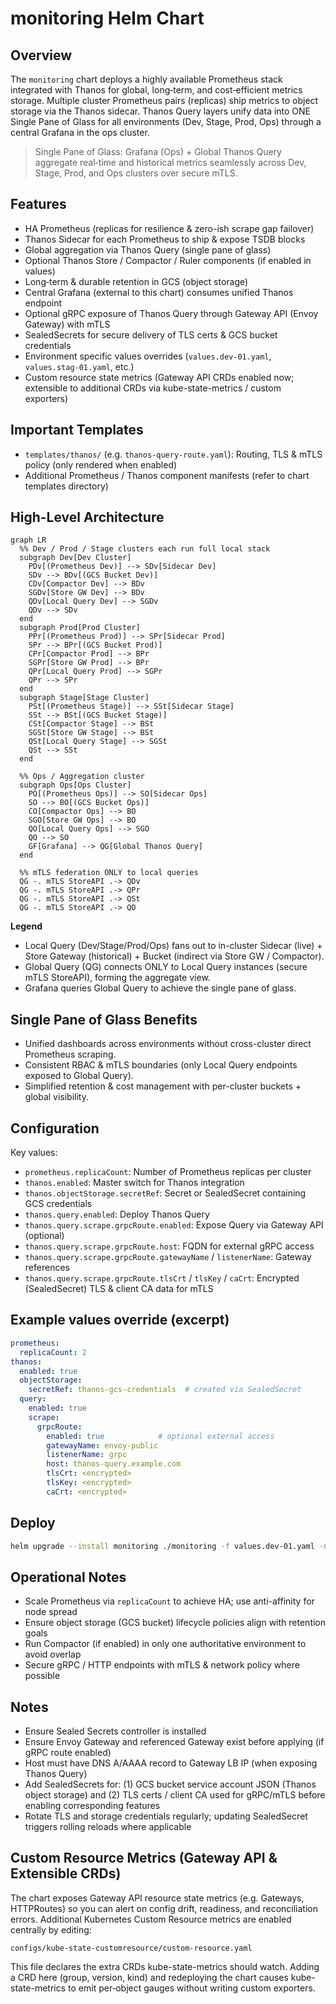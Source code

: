 # monitoring Helm Chart

## Overview
The `monitoring` chart deploys a highly available Prometheus stack integrated with Thanos for global, long‑term, and cost‑efficient metrics storage. Multiple cluster Prometheus pairs (replicas) ship metrics to object storage via the Thanos sidecar. Thanos Query layers unify data into ONE Single Pane of Glass for all environments (Dev, Stage, Prod, Ops) through a central Grafana in the ops cluster.

> Single Pane of Glass: Grafana (Ops) + Global Thanos Query aggregate real‑time and historical metrics seamlessly across Dev, Stage, Prod, and Ops clusters over secure mTLS.

## Features
- HA Prometheus (replicas for resilience & zero-ish scrape gap failover)
- Thanos Sidecar for each Prometheus to ship & expose TSDB blocks
- Global aggregation via Thanos Query (single pane of glass)
- Optional Thanos Store / Compactor / Ruler components (if enabled in values)
- Long‑term & durable retention in GCS (object storage)
- Central Grafana (external to this chart) consumes unified Thanos endpoint
- Optional gRPC exposure of Thanos Query through Gateway API (Envoy Gateway) with mTLS
- SealedSecrets for secure delivery of TLS certs & GCS bucket credentials
- Environment specific values overrides (`values.dev-01.yaml`, `values.stag-01.yaml`, etc.)
- Custom resource state metrics (Gateway API CRDs enabled now; extensible to additional CRDs via kube-state-metrics / custom exporters)

## Important Templates
- `templates/thanos/` (e.g. `thanos-query-route.yaml`): Routing, TLS & mTLS policy (only rendered when enabled)
- Additional Prometheus / Thanos component manifests (refer to chart templates directory)

## High-Level Architecture
```mermaid
graph LR
  %% Dev / Prod / Stage clusters each run full local stack
  subgraph Dev[Dev Cluster]
    PDv[(Prometheus Dev)] --> SDv[Sidecar Dev]
    SDv --> BDv[(GCS Bucket Dev)]
    CDv[Compactor Dev] --> BDv
    SGDv[Store GW Dev] --> BDv
    QDv[Local Query Dev] --> SGDv
    QDv --> SDv
  end
  subgraph Prod[Prod Cluster]
    PPr[(Prometheus Prod)] --> SPr[Sidecar Prod]
    SPr --> BPr[(GCS Bucket Prod)]
    CPr[Compactor Prod] --> BPr
    SGPr[Store GW Prod] --> BPr
    QPr[Local Query Prod] --> SGPr
    QPr --> SPr
  end
  subgraph Stage[Stage Cluster]
    PSt[(Prometheus Stage)] --> SSt[Sidecar Stage]
    SSt --> BSt[(GCS Bucket Stage)]
    CSt[Compactor Stage] --> BSt
    SGSt[Store GW Stage] --> BSt
    QSt[Local Query Stage] --> SGSt
    QSt --> SSt
  end

  %% Ops / Aggregation cluster
  subgraph Ops[Ops Cluster]
    PO[(Prometheus Ops)] --> SO[Sidecar Ops]
    SO --> BO[(GCS Bucket Ops)]
    CO[Compactor Ops] --> BO
    SGO[Store GW Ops] --> BO
    QO[Local Query Ops] --> SGO
    QO --> SO
    GF[Grafana] --> QG[Global Thanos Query]
  end

  %% mTLS federation ONLY to local queries
  QG -. mTLS StoreAPI .-> QDv
  QG -. mTLS StoreAPI .-> QPr
  QG -. mTLS StoreAPI .-> QSt
  QG -. mTLS StoreAPI .-> QO
```

**Legend**
- Local Query (Dev/Stage/Prod/Ops) fans out to in-cluster Sidecar (live) + Store Gateway (historical) + Bucket (indirect via Store GW / Compactor).
- Global Query (QG) connects ONLY to Local Query instances (secure mTLS StoreAPI), forming the aggregate view.
- Grafana queries Global Query to achieve the single pane of glass.

## Single Pane of Glass Benefits
- Unified dashboards across environments without cross-cluster direct Prometheus scraping.
- Consistent RBAC & mTLS boundaries (only Local Query endpoints exposed to Global Query).
- Simplified retention & cost management with per-cluster buckets + global visibility.

## Configuration
Key values:
- `prometheus.replicaCount`: Number of Prometheus replicas per cluster
- `thanos.enabled`: Master switch for Thanos integration
- `thanos.objectStorage.secretRef`: Secret or SealedSecret containing GCS credentials
- `thanos.query.enabled`: Deploy Thanos Query
- `thanos.query.scrape.grpcRoute.enabled`: Expose Query via Gateway API (optional)
- `thanos.query.scrape.grpcRoute.host`: FQDN for external gRPC access
- `thanos.query.scrape.grpcRoute.gatewayName` / `listenerName`: Gateway references
- `thanos.query.scrape.grpcRoute.tlsCrt` / `tlsKey` / `caCrt`: Encrypted (SealedSecret) TLS & client CA data for mTLS

## Example values override (excerpt)
```yaml
prometheus:
  replicaCount: 2
thanos:
  enabled: true
  objectStorage:
    secretRef: thanos-gcs-credentials  # created via SealedSecret
  query:
    enabled: true
    scrape:
      grpcRoute:
        enabled: true            # optional external access
        gatewayName: envoy-public
        listenerName: grpc
        host: thanos-query.example.com
        tlsCrt: <encrypted>
        tlsKey: <encrypted>
        caCrt: <encrypted>
```

## Deploy
```bash
helm upgrade --install monitoring ./monitoring -f values.dev-01.yaml -n monitoring
```

## Operational Notes
- Scale Prometheus via `replicaCount` to achieve HA; use anti-affinity for node spread
- Ensure object storage (GCS bucket) lifecycle policies align with retention goals
- Run Compactor (if enabled) in only one authoritative environment to avoid overlap
- Secure gRPC / HTTP endpoints with mTLS & network policy where possible

## Notes
- Ensure Sealed Secrets controller is installed
- Ensure Envoy Gateway and referenced Gateway exist before applying (if gRPC route enabled)
- Host must have DNS A/AAAA record to Gateway LB IP (when exposing Thanos Query)
- Add SealedSecrets for: (1) GCS bucket service account JSON (Thanos object storage) and (2) TLS certs / client CA used for gRPC/mTLS before enabling corresponding features
- Rotate TLS and storage credentials regularly; updating SealedSecret triggers rolling reloads where applicable

## Custom Resource Metrics (Gateway API & Extensible CRDs)
The chart exposes Gateway API resource state metrics (e.g. Gateways, HTTPRoutes) so you can alert on config drift, readiness, and reconciliation errors. Additional Kubernetes Custom Resource metrics are enabled centrally by editing:

`configs/kube-state-customresource/custom-resource.yaml`

This file declares the extra CRDs kube-state-metrics should watch. Adding a CRD here (group, version, kind) and redeploying the chart causes kube-state-metrics to emit per‑object gauges without writing custom exporters.
